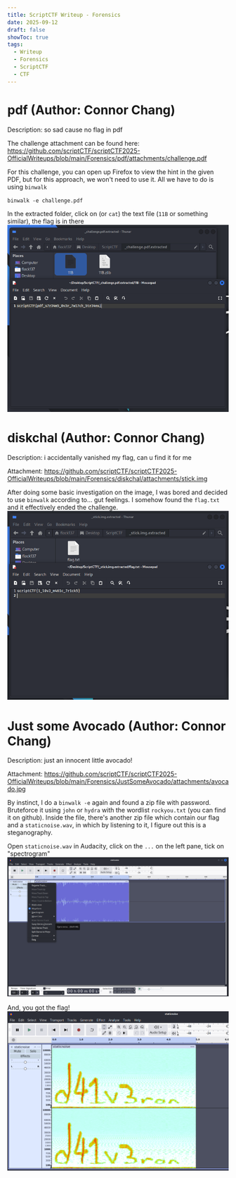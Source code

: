 ```yaml
---
title: ScriptCTF Writeup - Forensics
date: 2025-09-12
draft: false
showToc: true 
tags:
  - Writeup
  - Forensics
  - ScriptCTF
  - CTF
---
```




# pdf (Author: Connor Chang)
Description: so sad cause no flag in pdf

The challenge attachment can be found here: https://github.com/scriptCTF/scriptCTF2025-OfficialWriteups/blob/main/Forensics/pdf/attachments/challenge.pdf

For this challenge, you can open up Firefox to view the hint in the given PDF, but for this approach, we won't need to use it. All we have to do is using `binwalk`
```
binwalk -e challenge.pdf 
```
In the extracted folder, click on (or `cat`) the text file (`11B` or something similar), the flag is in there
![alt text](images/challenge.png)


# diskchal (Author: Connor Chang)
Description: i accidentally vanished my flag, can u find it for me

Attachment: https://github.com/scriptCTF/scriptCTF2025-OfficialWriteups/blob/main/Forensics/diskchal/attachments/stick.img

After doing some basic investigation on the image, I was bored and decided to use `binwalk` according to... gut feelings. I somehow found the `flag.txt` and it effectively ended the challenge. 
![alt text](images/stick.png)


# Just some Avocado (Author: Connor Chang)
Description: just an innocent little avocado!

Attachment: https://github.com/scriptCTF/scriptCTF2025-OfficialWriteups/blob/main/Forensics/JustSomeAvocado/attachments/avocado.jpg


By instinct, I do a `binwalk -e` again and found a zip file with password. Bruteforce it using `john` or `hydra` with the wordlist `rockyou.txt` (you can find it on github). 
Inside the file, there's another zip file which contain our flag and a `staticnoise.wav`, in which by listening to it, I figure out this is a steganography.

Open `staticnoise.wav` in Audacity, click on the `...` on the left pane, tick on "spectrogram" 
![alt text](images/spectrogram.png)

And, you got the flag!
![alt text](images/spectro_flag.png)

